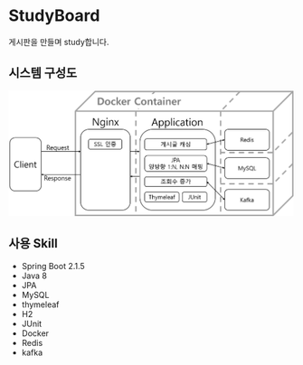# StudyBoard
게시판을 만들며 study합니다.

## 시스템 구성도
![시스템구성도](./images/studyboard-시스템구성도.png)

## 사용 Skill
- Spring Boot 2.1.5
- Java 8
- JPA
- MySQL
- thymeleaf
- H2
- JUnit
- Docker
- Redis
- kafka